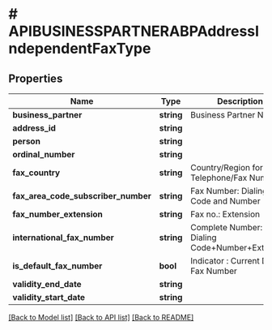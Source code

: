 # # APIBUSINESSPARTNERABPAddressIndependentFaxType

## Properties

Name | Type | Description | Notes
------------ | ------------- | ------------- | -------------
**business_partner** | **string** | Business Partner Number | [optional]
**address_id** | **string** |  | [optional]
**person** | **string** |  | [optional]
**ordinal_number** | **string** |  | [optional]
**fax_country** | **string** | Country/Region for Telephone/Fax Number | [optional]
**fax_area_code_subscriber_number** | **string** | Fax Number: Dialing Code and Number | [optional]
**fax_number_extension** | **string** | Fax no.: Extension | [optional]
**international_fax_number** | **string** | Complete Number: Dialing Code+Number+Extension | [optional]
**is_default_fax_number** | **bool** | Indicator : Current Default Fax Number | [optional]
**validity_end_date** | **string** |  | [optional]
**validity_start_date** | **string** |  | [optional]

[[Back to Model list]](../../README.md#models) [[Back to API list]](../../README.md#endpoints) [[Back to README]](../../README.md)
